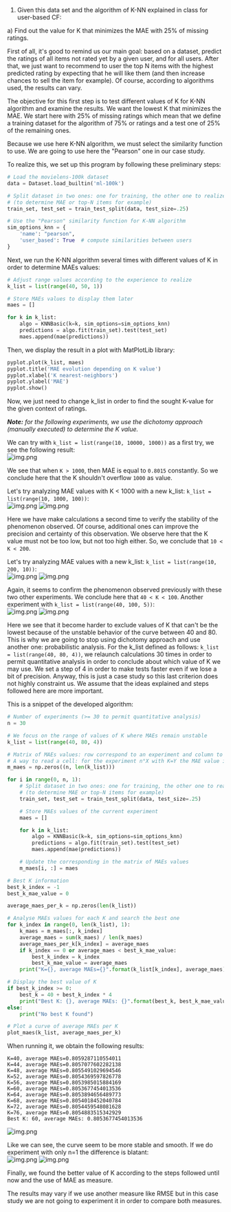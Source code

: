 1. Given this data set and the algorithm of K-NN explained in class for user-based CF:

a) Find out the value for K that minimizes the MAE with 25% of missing ratings.

First of all, it's good to remind us our main goal: based on a dataset, predict the ratings of all items not rated yet
by a given user, and for all users. After that, we just want to recommend to user the top N items with the highest
predicted rating by expecting that he will like them (and then increase chances to sell the item for example). Of
course, according to algorithms used, the results can vary.

The objective for this first step is to test different values of K for K-NN algorithm and examine the results. We want
the lowest K that minimizes the MAE. We start here with 25% of missing ratings which mean that we define a training
dataset for the algorithm of 75% or ratings and a test one of 25% of the remaining ones.

Because we use here K-NN algorithm, we must select the similarity function to use. We are going to use here the
"Pearson" one in our case study.

To realize this, we set up this program by following these preliminary steps:

```python
# Load the movielens-100k dataset
data = Dataset.load_builtin('ml-100k')

# Split dataset in two ones: one for training, the other one to realize tests
# (to determine MAE or top-N items for example)
train_set, test_set = train_test_split(data, test_size=.25)

# Use the "Pearson" similarity function for K-NN algorithm
sim_options_knn = {
    'name': "pearson",
    'user_based': True  # compute similarities between users
}
```

Next, we run the K-NN algorithm several times with different values of K in order to determine MAEs values:

```python
# Adjust range values according to the experience to realize
k_list = list(range(40, 50, 1))

# Store MAEs values to display them later
maes = []

for k in k_list:
    algo = KNNBasic(k=k, sim_options=sim_options_knn)
    predictions = algo.fit(train_set).test(test_set)
    maes.append(mae(predictions))
```

Then, we display the result in a plot with MatPlotLib library:

```python
pyplot.plot(k_list, maes)
pyplot.title('MAE evolution depending on K value')
pyplot.xlabel('K nearest-neighbors')
pyplot.ylabel('MAE')
pyplot.show()
```

Now, we just need to change k_list in order to find the sought K-value for the given context of ratings.

***Note:** for the following experiments, we use the dichotomy approach (manually executed) to determine the K value.*

We can try with `k_list = list(range(10, 10000, 1000))` as a first try, we see the following result:  
![img.png](img/img-1.png)

We see that when `K > 1000`, then MAE is equal to `0.8015` constantly. So we conclude here that the K shouldn't
overflow `1000` as value.

Let's try analyzing MAE values with K < 1000 with a new k_list: `k_list = list(range(10, 1000, 100))`:  
![img.png](img/img-13.png)
![img.png](img/img-14.png)

Here we have make calculations a second time to verify the stability of the phenomenon observed. Of course, additional
ones can improve the precision and certainty of this observation. We observe here that the K value must not be too low,
but not too high either. So, we conclude that `10 < K < 200`.

Let's try analyzing MAE values with a new k_list: `k_list = list(range(10, 200, 10))`:  
![img.png](img/img-15.png)
![img.png](img/img-16.png)

Again, it seems to confirm the phenomenon observed previously with these two other experiments. We conclude here
that `40 < K < 100`. Another experiment with `k_list = list(range(40, 100, 5))`:  
![img.png](img/img-17.png)
![img.png](img/img-18.png)

Here we see that it become harder to exclude values of K that can't be the lowest because of the unstable behavior of
the curve between 40 and 80. This is why we are going to stop using dichotomy approach and use another one:
probabilistic analysis. For the k_list defined as follows: `k_list = list(range(40, 80, 4))`, we relaunch calculations
30 times in order to permit quantitative analysis in order to conclude about which value of K we may use. We set a step
of 4 in order to make tests faster even if we lose a bit of precision. Anyway, this is just a case study so this last
criterion does not highly constraint us. We assume that the ideas explained and steps followed here are more important.

This is a snippet of the developed algorithm:

```python
# Number of experiments (>= 30 to permit quantitative analysis)
n = 30

# We focus on the range of values of K where MAEs remain unstable
k_list = list(range(40, 80, 4))

# Matrix of MAEs values: row correspond to an experiment and column to a K value
# A way to read a cell: for the experiment n°X with K=Y the MAE value is equal to Z (the value of the cell)
m_maes = np.zeros((n, len(k_list)))

for i in range(0, n, 1):
    # Split dataset in two ones: one for training, the other one to realize tests
    # (to determine MAE or top-N items for example)
    train_set, test_set = train_test_split(data, test_size=.25)

    # Store MAEs values of the current experiment
    maes = []

    for k in k_list:
        algo = KNNBasic(k=k, sim_options=sim_options_knn)
        predictions = algo.fit(train_set).test(test_set)
        maes.append(mae(predictions))

    # Update the corresponding in the matrix of MAEs values
    m_maes[i, :] = maes

# Best K information
best_k_index = -1
best_k_mae_value = 0

average_maes_per_k = np.zeros(len(k_list))

# Analyse MAEs values for each K and search the best one
for k_index in range(0, len(k_list), 1):
    k_maes = m_maes[:, k_index]
    average_maes = sum(k_maes) / len(k_maes)
    average_maes_per_k[k_index] = average_maes
    if k_index == 0 or average_maes < best_k_mae_value:
        best_k_index = k_index
        best_k_mae_value = average_maes
    print("K={}, average MAEs={}".format(k_list[k_index], average_maes))

# Display the best value of K
if best_k_index >= 0:
    best_k = 40 + best_k_index * 4
    print("Best K: {}, average MAEs: {}".format(best_k, best_k_mae_value))
else:
    print("No best K found")

# Plot a curve of average MAEs per K
plot_maes(k_list, average_maes_per_k)
```

When running it, we obtain the following results:

```
K=40, average MAEs=0.8059287110554011
K=44, average MAEs=0.8057077602282138
K=48, average MAEs=0.8055491029694546
K=52, average MAEs=0.8054369597826778
K=56, average MAEs=0.8053985015884169
K=60, average MAEs=0.8053677454013536
K=64, average MAEs=0.8053894656489773
K=68, average MAEs=0.8054018452040784
K=72, average MAEs=0.8054459548081628
K=76, average MAEs=0.8054883515342929
Best K: 60, average MAEs: 0.8053677454013536
```

![img.png](img/img-19.png)

Like we can see, the curve seem to be more stable and smooth. If we do experiment with only n=1 the difference is
blatant:  
![img.png](img/img-21.png)
![img.png](img/img-22.png)

Finally, we found the better value of K according to the steps followed until now and the use of MAE as measure.

The results may vary if we use another measure like RMSE but in this case study we are not going to experiment it in
order to compare both measures.
